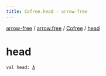 ```yaml
---
title: Cofree.head - arrow-free
---
```


[arrow-free](../../index.html) / [arrow.free](../index.html) / [Cofree](index.html) / [head](./head.html)

# head

`val head: `[`A`](index.html#A)